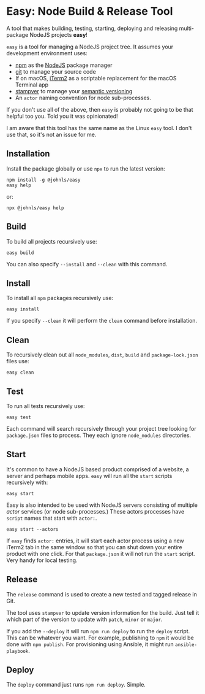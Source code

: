# Easy: Node Build & Release Tool

A tool that makes building, testing, starting, deploying and releasing multi-package NodeJS projects **easy**!

`easy` is a tool for managing a NodeJS project tree. It assumes your development environment uses:

- [npm](http://npmjs.org) as the [NodeJS](http://nodejs.org) package manager
- [git](https://git-scm.com/) to manage your source code
- If on macOS, [iTerm2](https://www.iterm2.com/) as a scriptable replacement for the macOS Terminal app
- [stampver](https://www.npmjs.com/package/stampver) to manage your [semantic versioning](https://semver.org/)
- An `actor` naming convention for node sub-processes.

If you don't use all of the above, then `easy` is probably not going to be that helpful too you. Told you it was opinionated!

I am aware that this tool has the same name as the Linux `easy` tool. I don't use that, so it's not an issue for me.

## Installation

Install the package globally or use `npx` to run the latest version:

```
npm install -g @johnls/easy
easy help
```

or:

```
npx @johnls/easy help
```

## Build

To build all projects recursively use:

```
easy build
```

You can also specify `--install` and `--clean` with this command.

## Install

To install all `npm` packages recursively use:

```
easy install
```

If you specify `--clean` it will perform the `clean` command before installation.

## Clean

To recursively clean out all `node_modules`, `dist`, `build` and `package-lock.json` files use:

```
easy clean
```

## Test

To run all tests recursively use:

```
easy test
```

Each command will search recursively through your project tree looking for `package.json` files to process. They each ignore `node_modules` directories.

## Start

It's common to have a NodeJS based product comprised of a website, a server and perhaps mobile apps. `easy` will run all the `start` scripts recursively with:

```
easy start
```

Easy is also intended to be used with NodeJS servers consisting of multiple _actor_ services (or node sub-processes.) These actors processes have `script` names that start with `actor:`.

```
easy start --actors
```

If `easy` finds `actor:` entries, it will start each actor process using a new iTerm2 tab in the same window so that you can shut down your entire product with one click. For that `package.json` it will not run the `start` script. Very handy for local testing.

## Release

The `release` command is used to create a new tested and tagged release in Git.

The tool uses `stampver` to update version information for the build. Just tell it which part of the version to update with `patch`, `minor` or `major`.

If you add the `--deploy` it will run `npm run deploy` to run the `deploy` script. This can be whatever you want. For example, publishing to `npm` it would be done with `npm publish`. For provisioning using Ansible, it might run `ansible-playbook`.

## Deploy

The `deploy` command just runs `npm run deploy`. Simple.
